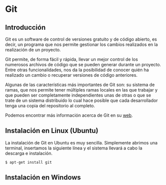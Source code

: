 # Git

## Introducción

Git es un software de control de versiones gratuito y de código abierto, es decir, un programa que
nos permite gestionar los cambios realizados en la realización de un proyecto.

Git permite, de forma fácil y rápida, llevar un mejor control de los numerosos archivos de código que
se pueden generar durante un proyecto. Entre otras funcionalidades, nos da la posibilidad de conocer
quién ha realizado un cambio o recuperar versiones de código anteriores.

Algunas de las características más importantes de Git son: su sistema de ramas, que nos permite
tener múltiples ramas locales en las que trabajar y que pueden ser completamente independientes
unas de otras o que se trate de un sistema distribuido lo cual hace posible que cada desarrollador
tenga una copia del repositorio al completo.

Podemos encontrar más información acerca de Git en su [web](https://git-scm.com/).

## Instalación en Linux (Ubuntu)

La instalación de Git en Ubuntu es muy sencilla. Simplemente abrimos una terminal, insertamos la
siguiente línea y el sistema llevará a cabo la descarga e instalación.

    $ apt-get install git

## Instalación en Windows